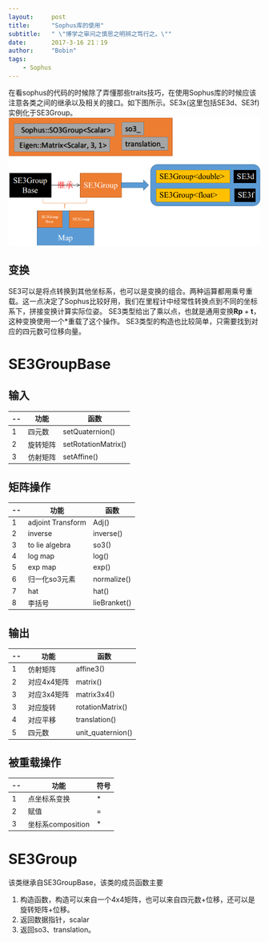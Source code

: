 ```yaml
---
layout:     post
title:      "Sophus库的使用"
subtitle:   " \"博学之审问之慎思之明辨之笃行之。\""
date:       2017-3-16 21：19
author:     "Bobin"
tags:
    - Sophus
---
```


在看sophus的代码的时候除了弄懂那些traits技巧，在使用Sophus库的时候应该注意各类之间的继承以及相关的接口。如下图所示。SE3x(这里包括SE3d、SE3f)实例化于SE3Group。
![](/img/Ways-of-Sophus.png)
## 变换
SE3可以是将点转换到其他坐标系，也可以是变换的组合。两种运算都用乘号重载。这一点决定了Sophus比较好用，我们在里程计中经常性转换点到不同的坐标系下，拼接变换计算实际位姿。
SE3类型给出了乘以点，也就是通用变换$\mathbf{R}\mathbf{p}+\mathbf{t}$，这种变换使用一个*重载了这个操作。
SE3类型的构造也比较简单，只需要找到对应的四元数可位移向量。

# SE3GroupBase
## 输入

|--|功能|函数|
|--|---|---|
|1 | 四元数|setQuaternion()|
|2 | 旋转矩阵 | setRotationMatrix()|
|3 | 仿射矩阵 | setAffine()|

## 矩阵操作

|--|功能|函数|
|--|---|---|
|1 | adjoint Transform | Adj()|
|2 | inverse | inverse()|
|3 | to lie algebra | so3()|
|4 | log map | log()|
|5 | exp map | exp()|
|6 |归一化so3元素|normalize()|
|7 |hat|hat()|
|8 |李括号|lieBranket()|


## 输出

|--|功能|函数|
|--|---|---|
|1 |仿射矩阵| affine3()|
|2 |对应4x4矩阵| matrix()|
|3 |对应3x4矩阵|matrix3x4()|
|3 |对应旋转|rotationMatrix()|
|4 |对应平移|translation()|
|5 |四元数|unit_quaternion()|


## 被重载操作

|--|功能|符号|
|--|---|---|
|1 | 点坐标系变换 | *|
|2 | 赋值 | =|
|3 | 坐标系composition | *|

# SE3Group

该类继承自SE3GroupBase，该类的成员函数主要
1. 构造函数，构造可以来自一个4x4矩阵，也可以来自四元数+位移，还可以是旋转矩阵+位移。
2. 返回数据指针，scalar
3. 返回so3、translation。
